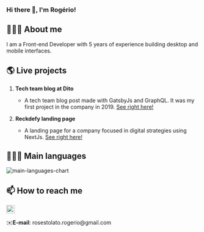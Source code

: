 ### Hi there 👋, I'm Rogério!

## 🙋🏻‍♂️ About me
I am a Front-end Developer with 5 years of experience building desktop and mobile interfaces.

## 🌎 Live projects

1. **Tech team blog at Dito**
   - A tech team blog post made with GatsbyJs and GraphQL. It was my first project in the company in 2019. [See right here!](https://eng.dito.com.br/feras/)

2. **Reckdefy landing page**
   - A landing page for a company focused in digital strategies using NextJs. [See right here!](https://www.reckdefy.com/)

## 👨🏻‍💻 Main languages

<img src="https://github-readme-stats.vercel.app/api/top-langs/?username=roger067&layout=compact&theme=dark" alt="main-languages-chart" />

## 📫 How to reach me

[<img align="center" alt="Rogerio | Linkedin" width="22px" src="https://cdn.jsdelivr.net/npm/simple-icons@v3/icons/linkedin.svg" />](https://www.linkedin.com/in/rogermoura12/)
<p>✉️<b>E-mail</b>: rosestolato.rogerio@gmail.com</p>



